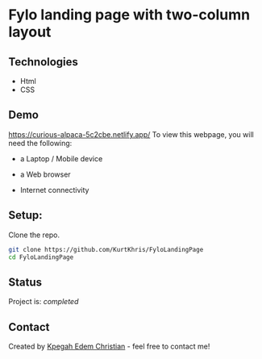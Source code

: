# Fylo landing page with two-column layout

## Technologies 
* Html
* CSS

## Demo
https://curious-alpaca-5c2cbe.netlify.app/
To view this webpage, you will need the following:

  - a Laptop / Mobile device

  - a Web browser
  
  - Internet connectivity

## Setup:
Clone the repo.

```bash
git clone https://github.com/KurtKhris/FyloLandingPage
cd FyloLandingPage
```

## Status
Project is: _completed_

## Contact
Created by [Kpegah Edem Christian](https://www.linkedin.com/in/christian-edem-kpegah-491461165/) - feel free to contact me!
